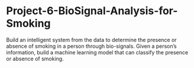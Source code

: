 # Project-6-BioSignal-Analysis-for-Smoking
Build an intelligent system from the data to determine the presence or absence of smoking in a person through bio-signals. Given a person’s information, build a machine learning model that can classify the presence or absence of smoking.
